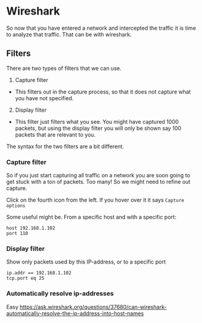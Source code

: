 # Wireshark

So now that you have entered a network and intercepted the traffic it is time to analyze that traffic. That can be with wireshark.

## Filters

There are two types of filters that we can use.
1. Capture filter
 - This filters out in the capture process, so that it does not capture what you have not specified. 
2. Display filter
 - This filter just filters what you see. You might have captured 1000 packets, but using the display filter you will only be shown say 100 packets that are relevant to you.

The syntax for the two filters are a bit different.

### Capture filter
So if you just start capturing all traffic on a network you are soon going to get stuck with a ton of packets. Too many! So we might need to refine out capture.

Click on the fourth icon from the left. If you hover over it it says `Capture options`

Some useful might be.
From a specific host and with a specific port:
```
host 192.168.1.102
port 110
```


### Display filter

Show only packets used by this IP-address, or to a specific port
```
ip.addr == 192.168.1.102
tcp.port eq 25
```

### Automatically resolve ip-addresses

Easy
https://ask.wireshark.org/questions/37680/can-wireshark-automatically-resolve-the-ip-address-into-host-names

